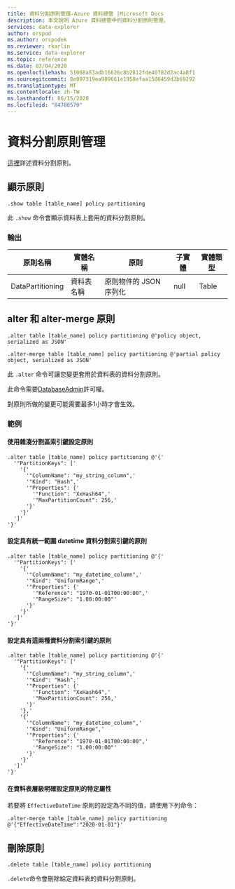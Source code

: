 ```yaml
---
title: 資料分割原則管理-Azure 資料總管 |Microsoft Docs
description: 本文說明 Azure 資料總管中的資料分割原則管理。
services: data-explorer
author: orspod
ms.author: orspodek
ms.reviewer: rkarlin
ms.service: data-explorer
ms.topic: reference
ms.date: 03/04/2020
ms.openlocfilehash: 51068a63adb16626c8b2812fde40782d2ac4a8f1
ms.sourcegitcommit: 8e097319ea989661e1958efaa1586459d2b69292
ms.translationtype: MT
ms.contentlocale: zh-TW
ms.lasthandoff: 06/15/2020
ms.locfileid: "84780570"
---
```

# <a name="data-partitioning-policy-management"></a>資料分割原則管理

[這裡](../management/partitioningpolicy.md)詳述資料分割原則。

## <a name="show-policy"></a>顯示原則

```kusto
.show table [table_name] policy partitioning
```

此 `.show` 命令會顯示資料表上套用的資料分割原則。

### <a name="output"></a>輸出

|原則名稱 | 實體名稱 | 原則 | 子實體 | 實體類型
|---|---|---|---|---
|DataPartitioning | 資料表名稱 | 原則物件的 JSON 序列化 | null | Table

## <a name="alter-and-alter-merge-policy"></a>alter 和 alter-merge 原則

```kusto
.alter table [table_name] policy partitioning @'policy object, serialized as JSON'

.alter-merge table [table_name] policy partitioning @'partial policy object, serialized as JSON'
```

此 `.alter` 命令可讓您變更套用於資料表的資料分割原則。

此命令需要[DatabaseAdmin](access-control/role-based-authorization.md)許可權。

對原則所做的變更可能需要最多1小時才會生效。

### <a name="examples"></a>範例

#### <a name="setting-a-policy-with-a-hash-partition-key"></a>使用雜湊分割區索引鍵設定原則

```kusto
.alter table [table_name] policy partitioning @'{'
  '"PartitionKeys": ['
    '{'
      '"ColumnName": "my_string_column",'
      '"Kind": "Hash",'
      '"Properties": {'
        '"Function": "XxHash64",'
        '"MaxPartitionCount": 256,'
      '}'
    '}'
  ']'
'}'
```

#### <a name="setting-a-policy-with-a-uniform-range-datetime-partition-key"></a>設定具有統一範圍 datetime 資料分割索引鍵的原則

```kusto
.alter table [table_name] policy partitioning @'{'
  '"PartitionKeys": ['
    '{'
      '"ColumnName": "my_datetime_column",'
      '"Kind": "UniformRange",'
      '"Properties": {'
        '"Reference": "1970-01-01T00:00:00",'
        '"RangeSize": "1.00:00:00"'
      '}'
    '}'
  ']'
'}'
```

#### <a name="setting-a-policy-with-both-kinds-of-partition-keys"></a>設定具有這兩種資料分割索引鍵的原則

```kusto
.alter table [table_name] policy partitioning @'{'
  '"PartitionKeys": ['
    '{'
      '"ColumnName": "my_string_column",'
      '"Kind": "Hash",'
      '"Properties": {'
        '"Function": "XxHash64",'
        '"MaxPartitionCount": 256,'
      '}'
    '},'
    '{'
      '"ColumnName": "my_datetime_column",'
      '"Kind": "UniformRange",'
      '"Properties": {'
        '"Reference": "1970-01-01T00:00:00",'
        '"RangeSize": "1.00:00:00"'
      '}'
    '}'
  ']'
'}'
```

#### <a name="setting-a-specific-property-of-the-policy-explicitly-at-table-level"></a>在資料表層級明確設定原則的特定屬性

若要將 `EffectiveDateTime` 原則的設定為不同的值，請使用下列命令：

```kusto
.alter-merge table [table_name] policy partitioning @'{"EffectiveDateTime":"2020-01-01"}'
```

## <a name="delete-policy"></a>刪除原則

```kusto
.delete table [table_name] policy partitioning
```

`.delete`命令會刪除給定資料表的資料分割原則。
